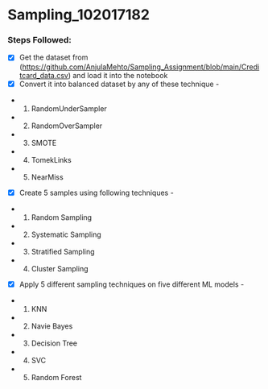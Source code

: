 # Sampling_102017182

### Steps Followed:
- [x] Get the dataset from (https://github.com/AnjulaMehto/Sampling_Assignment/blob/main/Creditcard_data.csv) and load it into the notebook
- [x] Convert it into balanced dataset by any of these technique -
-  1. RandomUnderSampler
-  2. RandomOverSampler 
-  3. SMOTE
-  4. TomekLinks
-  5. NearMiss

- [x] Create 5 samples using following techniques -
- 1. Random Sampling
- 2. Systematic Sampling
- 3. Stratified Sampling
- 4. Cluster Sampling

- [x] Apply 5 different sampling techniques on five different ML models -
- 1. KNN
- 2. Navie Bayes
- 3. Decision Tree
- 4. SVC
- 5. Random Forest
